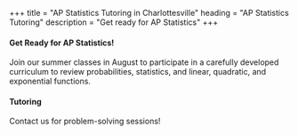 +++
title = "AP Statistics Tutoring in Charlottesville"
heading = "AP Statistics Tutoring"
description = "Get ready for AP Statistics"
+++

<div class="container">

<div class="row">

<div class="col-sm-8 left">

#### Get Ready for AP Statistics! 

Join our summer classes in August to participate in a carefully developed curriculum to review probabilities, statistics, and linear, quadratic, and exponential functions.



#### Tutoring

Contact us for problem-solving sessions!

</div>

<div class="col-sm-4">
<!-- 
<center>
<a href="https://allthingsalgebra.com/"><img alt="All Things Algebra" src="/images/LogoATA.png" width="55%" style="padding:20px;"></a><br>
<a href="https://artofproblemsolving.com/store/book/intro-algebra"><img alt="Algebra" src="/images/intro-algebra.gif" width="45%" style="padding:20px;"></a> <br>
<a href="https://bigideaslearning.com/programs/middle-school-modeling-real-life"><img alt="Middle School Math" src="/images/bim.png" width="90%" style="padding:20px;"></a>
</center> -->
</div>

</div></div>

